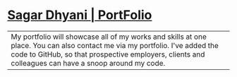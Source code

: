 # [ Sagar Dhyani | PortFolio]()

<table>
<tr>
<td>
 My portfolio will showcase all of my works and skills at one place. You can also contact me via my portfolio.
  I've added the code to GitHub, so that prospective employers, clients and colleagues can have a snoop around my code.
</td>
</tr>
</table>





